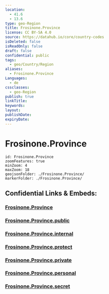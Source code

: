 ```yaml
---
location:
  - 41.6
  - 13.6
type: geo-Region
title: Frosinone.Province
license: CC BY-SA 4.0
source: https://datahub.io/core/country-codes
isDeleted: false
isReadOnly: false
draft: false
confidential: public
tags:
  - geo/Country/Region
aliases:
  - Frosinone.Province
Languages:
  - de
cssclasses:
  - geo-Region
publish: true
linkTitle:
keywords:
layout:
publishDate:
expiryDate:
---
```


# Frosinone.Province

```leaflet
id: Frosinone.Province
zoomFeatures: true 
minZoom: 4 
maxZoom: 18
geojsonFolder: ./Frosinone.Province/
markerFolder: ./Frosinone.Province/
```


## Confidential Links & Embeds: 

### [Frosinone.Province](/_Standards/Earth/Continent/Europe/Europe~South/Italy/regions~Italy/Lazio/Frosinone.Province.md) 

### [Frosinone.Province.public](/_public/Earth/Continent/Europe/Europe~South/Italy/regions~Italy/Lazio/Frosinone.Province.public.md) 

### [Frosinone.Province.internal](/_internal/Earth/Continent/Europe/Europe~South/Italy/regions~Italy/Lazio/Frosinone.Province.internal.md) 

### [Frosinone.Province.protect](/_protect/Earth/Continent/Europe/Europe~South/Italy/regions~Italy/Lazio/Frosinone.Province.protect.md) 

### [Frosinone.Province.private](/_private/Earth/Continent/Europe/Europe~South/Italy/regions~Italy/Lazio/Frosinone.Province.private.md) 

### [Frosinone.Province.personal](/_personal/Earth/Continent/Europe/Europe~South/Italy/regions~Italy/Lazio/Frosinone.Province.personal.md) 

### [Frosinone.Province.secret](/_secret/Earth/Continent/Europe/Europe~South/Italy/regions~Italy/Lazio/Frosinone.Province.secret.md)


